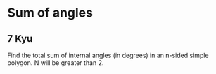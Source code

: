 # Sum of angles
## 7 Kyu

Find the total sum of internal angles (in degrees) in an n-sided simple polygon. N will be greater than 2.